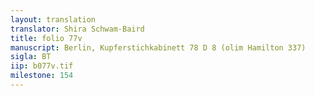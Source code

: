 ```yaml
---
layout: translation
translator: Shira Schwam-Baird
title: folio 77v
manuscript: Berlin, Kupferstichkabinett 78 D 8 (olim Hamilton 337)
sigla: BT
iip: b077v.tif
milestone: 154
---
```

